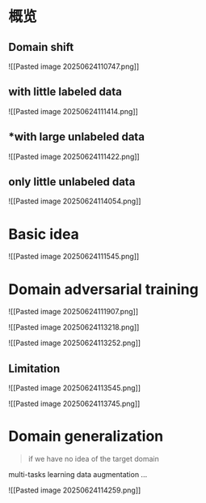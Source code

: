 # 概览
## Domain shift

![[Pasted image 20250624110747.png]]

## with little labeled data
![[Pasted image 20250624111414.png]]
## *with large unlabeled data
![[Pasted image 20250624111422.png]]

## only little unlabeled data
![[Pasted image 20250624114054.png]]
# Basic idea
![[Pasted image 20250624111545.png]]

# Domain adversarial training
![[Pasted image 20250624111907.png]]

![[Pasted image 20250624113218.png]]

![[Pasted image 20250624113252.png]]

## Limitation
![[Pasted image 20250624113545.png]]

![[Pasted image 20250624113745.png]]

# Domain generalization
> if we have no idea of the target domain

multi-tasks learning
data augmentation
...

![[Pasted image 20250624114259.png]]

